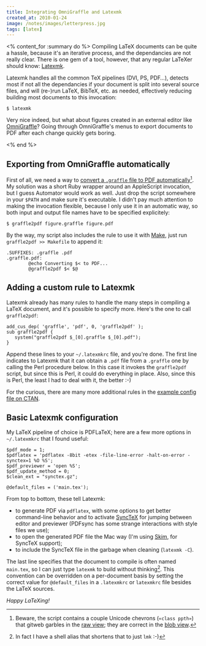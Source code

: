 ```yaml
---
title: Integrating OmniGraffle and Latexmk
created_at: 2010-01-24
image: /notes/images/letterpress.jpg
tags: [latex]
---
```

<% content_for :summary do %>
Compiling LaTeX documents can be quite a hassle, because it's an iterative process, and the dependancies are not really clear.
There is one gem of a tool, however, that any regular LaTeXer should know: [Latexmk][].

Latexmk handles all the common TeX pipelines (DVI, PS, PDF…), detects most if not all the dependancies if your document is split into several source files, and will (re-)run LaTeX, BibTeX, etc. as needed, effectively reducing building most documents to this invocation:

    $ latexmk

Very nice indeed, but what about figures created in an external editor like [OmniGraffle][]? Going through OmniGraffle's menus to export documents to PDF after each change quickly gets boring.

[latexmk]: http://www.phys.psu.edu/~collins/software/latexmk-jcc/ "Latexmk's home page"
[omnigraffle]: http://www.omnigroup.com/applications/OmniGraffle/ "OmniGroup's diagramming application"
<% end %>


## Exporting from OmniGraffle automatically

First of all, we need a way to [convert a `.graffle` file to PDF automatically][graffle2pdf][^beware].
My solution was a short Ruby wrapper around an AppleScript invocation, but I guess Automator would work as well.
Just drop the script somewhere in your `$PATH` and make sure it's executable.
I didn't pay much attention to making the invocation flexible, because I only use it in an automatic way, so both input and output file names have to be specified explicitely:

    $ graffle2pdf figure.graffle figure.pdf

By the way, my script also includes the rule to use it with [Make][], just run `graffle2pdf >> Makefile` to append it:

    .SUFFIXES: .graffle .pdf
    .graffle.pdf:
            @echo Converting $< to PDF...
            @graffle2pdf $< $@


## Adding a custom rule to Latexmk

Latexmk already has many rules to handle the many steps in compiling a LaTeX document, and it's possible to specify more. Here's the one to call `graffle2pdf`:

    add_cus_dep( 'graffle', 'pdf', 0, 'graffle2pdf' );
    sub graffle2pdf {
       system("graffle2pdf $_[0].graffle $_[0].pdf");
    }

Append these lines to your `~/.latexmkrc` file, and you're done. The first line indicates to Latexmk that it can obtain a `.pdf` file from a `.graffle` one by calling the Perl procedure below. In this case it invokes the `graffle2pdf` script, but since this is Perl, it could do everything in place. Also, since this is Perl, the least I had to deal with it, the better :-)

For the curious, there are many more additional rules in the [example config file on CTAN][moreRules].


## Basic Latexmk configuration

My LaTeX pipeline of choice is PDFLaTeX; here are a few more options in `~/.latexmkrc` that I found useful:

    $pdf_mode = 1;
    $pdflatex = 'pdflatex -8bit -etex -file-line-error -halt-on-error -synctex=1 %O %S';
    $pdf_previewer = 'open %S';
    $pdf_update_method = 0;
    $clean_ext = "synctex.gz";
    
    @default_files = ('main.tex');

From top to bottom, these tell Latexmk:
- to generate PDF via `pdflatex`, with some options to get better command-line behavior and to activate [SyncTeX][] for jumping between editor and previewer (PDFsync has some strange interactions with style files we use);
- to open the generated PDF file the Mac way (I'm using [Skim][], for SyncTeX support);
- to include the SyncTeX file in the garbage when cleaning (`latexmk -C`).

The last line specifies that the document to compile is often named `main.tex`, so I can just type `latexmk` to build without thinking[^lmk]. This convention can be overridden on a per-document basis by setting the correct value for `@default_files` in a `.latexmkrc` or `latexmkrc` file besides the LaTeX sources.

_Happy LaTeXing!_


[graffle2pdf]: http://code.untyped.org/gitweb/gitweb.cgi?p=infrastructure.git;a=blob;f=tools/graffle2pdf "graffle2pdf"
[make]: http://www.gnu.org/software/make/ "GNU Make"
[moreRules]: http://ctan.tug.org/tex-archive/support/latexmk/example_rcfiles/
[synctex]: http://en.foursenses.net/usingsynctex
[skim]: http://skim-app.sourceforge.net/
[^lmk]: In fact I have a shell alias that shortens that to just `lmk` :-)
[^beware]: Beware, the script contains a couple Unicode chevrons (`«class ppth»`) that gitweb garbles in the [raw view](http://code.untyped.org/gitweb/gitweb.cgi?p=infrastructure.git;a=blob_plain;f=tools/graffle2pdf); they are correct in the [blob view][graffle2pdf].
